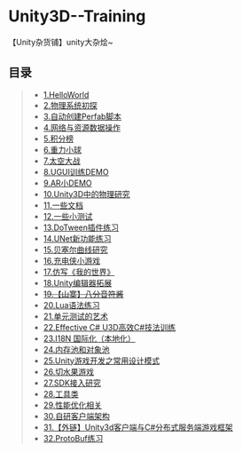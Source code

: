# Unity3D--Training
【Unity杂货铺】unity大杂烩~    

## 目录  
>* [1.HelloWorld](https://github.com/XINCGer/Unity3DTraining/tree/master/HelloWorld)
>* [2.物理系统初探](https://github.com/XINCGer/Unity3DTraining/tree/master/Physic)
>* [3.自动创建Perfab脚本](https://github.com/XINCGer/Unity3DTraining/tree/master/Editor)
>* [4.网络与资源数据操作](https://github.com/XINCGer/Unity3DTraining/tree/master/NetWorkAndResources)  
>* [5.积分榜](https://github.com/XINCGer/Unity3DTraining/tree/master/HighScore)  
>* [6.重力小球](https://github.com/XINCGer/Unity3DTraining/tree/master/BallGame)  
>* [7.太空大战](https://github.com/XINCGer/Unity3DTraining/tree/master/SpaceShooter)  
>* [8.UGUI训练DEMO](https://github.com/XINCGer/Unity3DTraining/tree/master/UGUITraining)  
>* [9.AR小DEMO](https://github.com/XINCGer/Unity3DTraining/tree/master/ARTraining)  
>* [10.Unity3D中的物理研究](https://github.com/XINCGer/Unity3DTraining/tree/master/PhysicsStudy)  
>* [11.一些文档](https://github.com/XINCGer/Unity3DTraining/tree/master/Doc)   
>* [12.一些小测试](https://github.com/XINCGer/Unity3DTraining/tree/master/SomeTest)   
>* [13.DoTween插件练习](https://github.com/XINCGer/Unity3DTraining/tree/master/DoTweenTraining)  
>* [14.UNet新功能练习](https://github.com/XINCGer/Unity3DTraining/tree/master/UNetTraining)  
>* [15.贝塞尔曲线研究](https://github.com/XINCGer/Unity3DTraining/tree/master/BezierTest)  
>* [16.充电侠小游戏](https://github.com/XINCGer/Unity3DTraining/tree/master/BatteryMan)  
>* [17.仿写《我的世界》](https://github.com/XINCGer/Unity3DTraining/tree/master/Minecraft)  
>* [18.Unity编辑器拓展](https://github.com/XINCGer/Unity3DTraining/tree/master/UnityEditorExtension)  
>* ~~[19.【山寨】八分音符酱](https://github.com/XINCGer/Unity3DTraining/tree/master/AoDaMiaoRunner)~~  
>* [20.Lua语法练习](https://github.com/XINCGer/Unity3DTraining/tree/master/LuaTraining)  
>* [21.单元测试的艺术](https://github.com/XINCGer/Unity3DTraining/tree/master/Unit4Unity)  
>* [22.Effective C# U3D高效C#技法训练](https://github.com/XINCGer/Unity3DTraining/tree/master/Effective%20C%23)   
>* [23.I18N 国际化（本地化）](https://github.com/XINCGer/Unity3DTraining/tree/master/I18N_Localization)  
>* [24.内存池和对象池](https://github.com/XINCGer/Unity3DTraining/tree/master/MemoryPool_ObjectPool)  
>* [25.Unity游戏开发之常用设计模式](https://github.com/XINCGer/Unity3DTraining/tree/master/DesignPatterns)  
>* [26.切水果游戏](https://github.com/XINCGer/Unity3DTraining/tree/master/Fruit_Ninja)  
>* [27.SDK接入研究](https://github.com/XINCGer/Unity3DTraining/tree/master/SDK)   
>* [28.工具类](https://github.com/XINCGer/Unity3DTraining/tree/master/ToolKits)  
>* [29.性能优化相关](https://github.com/XINCGer/Unity3DTraining/tree/master/PerformanceOptimization)  
>* [30.自研客户端架构](https://github.com/XINCGer/ColaFrameWork)  
>* [31.【外链】Unity3d客户端与C#分布式服务端游戏框架](https://github.com/egametang/Egametang)  
>* [32.ProtoBuf练习](./ProtoBufDemo)  

